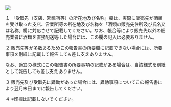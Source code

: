 ![](https://www.nta.go.jp/tmp/05f63562-1407-42e2-b826-316b04075214/images/3fe04af2a77f4d385bfc77145e9ef3856075260d43cc4ddec9db53b7f4e854f3.jpg)

１ 「受取先（支店、営業所等）の所在地及び名称」欄は、実際に販売先が酒類を受け取った支店、営業所等の所在地及び名称を「酒類の販売先住所及び氏名又は名称」欄に対応させて記載してください。なお、帳合等により販売先以外の販売業者に酒類を直接配送等した場合には、この欄の記入は必要ありません。

２ 販売先等が多数あるためこの報告書の所要欄に記載できない場合には、所要事項を別紙に記載して報告しても差し支えありません。

なお、適宜の様式にこの報告書の所要事項の記載がある場合は、当該様式を別紙として報告しても差し支えありません。

３ 販売先及び受取先に異動があった場合には、異動事項についてこの報告書により翌月末日までに報告してください。

４ ※印欄は記載しないでください。